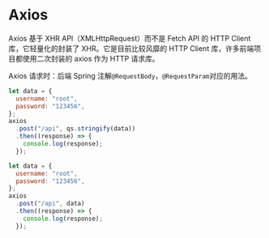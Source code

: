 
# Axios
Axios 基于 XHR API（XMLHttpRequest）而不是 Fetch API 的 HTTP Client 库，它轻量化的封装了 XHR。它是目前比较风靡的 HTTP Client 库，许多前端项目都使用二次封装的 axios 作为 HTTP 请求库。


Axios 请求时：后端 Spring 注解`@RequestBody`，`@RequestParam`对应的用法。
```javascript
let data = {
  username: "root",
  password: "123456",
};
axios
  .post("/api", qs.stringify(data))
  .then((response) => {
    console.log(response);
  });
```
```javascript
let data = {
  username: "root",
  password: "123456",
};
axios
  .post("/api", data)
  .then((response) => {
    console.log(response);
  });
```
